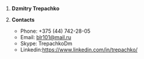 1. **Dzmitry Trepachko**

2. **Contacts**
   - Phone: +375 (44) 742-28-05
   - Email: blr101@mail.ru
   - Skype: TrepachkoDm
   - Linkedin:<https://www.linkedin.com/in/trepachko/>
